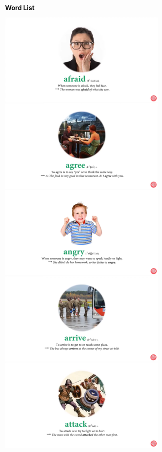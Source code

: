 <!--title: 4000 Essential English words 1 unit 1
description: 4000 Essential English Words
type: 4000E
firstPicture: http://static-blog.top234.top/image/1.png
status: 1
priority: 6
=top234=-->

##  Word List



![afraid](pic\4000E\001\afraid.png)
![agree](pic\4000E\001\agree.png)
![angry](pic\4000E\001\angry.png)
![arrive](pic\4000E\001\arrive.png)
![attack](pic\4000E\001\attack.png)